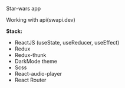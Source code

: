 Star-wars app

Working with api(swapi.dev)

**Stack:**

- ReactJS (useState, useReducer, useEffect)
- Redux
- Redux-thunk
- DarkMode theme
- Scss
- React-audio-player
- React Router
